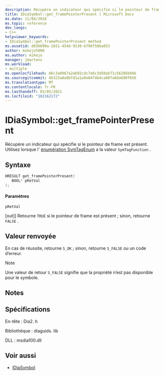 ```yaml
---
description: Récupère un indicateur qui spécifie si le pointeur de frame est présent.
title: IDiaSymbol::get_framePointerPresent | Microsoft Docs
ms.date: 11/04/2016
ms.topic: reference
dev_langs:
- C++
helpviewer_keywords:
- IDiaSymbol::get_framePointerPresent method
ms.assetid: d036090a-1651-454d-9130-b798f58ba053
author: mikejo5000
ms.author: mikejo
manager: jmartens
ms.workload:
- multiple
ms.openlocfilehash: 66c3a0967a2a692cdc7e6c3d50ab71c56286b94b
ms.sourcegitcommit: 4b323a8a8bfd1a1a9e84f4b4ca88fa8da690f656
ms.translationtype: MT
ms.contentlocale: fr-FR
ms.lasthandoff: 03/05/2021
ms.locfileid: "102162172"
---
```

# <a name="idiasymbolget_framepointerpresent"></a>IDiaSymbol::get_framePointerPresent
Récupère un indicateur qui spécifie si le pointeur de frame est présent. Utilisez lorsque l' [énumération SymTagEnum](../../debugger/debug-interface-access/symtagenum.md) a la valeur `SymTagFunction` .

## <a name="syntax"></a>Syntaxe

```C++
HRESULT get_framePointerPresent( 
   BOOL* pRetVal
);
```

#### <a name="parameters"></a>Paramètres
 `pRetVal`

[out]] Retourne `TRUE` si le pointeur de frame est présent ; sinon, retourne `FALSE` .

## <a name="return-value"></a>Valeur renvoyée
 En cas de réussite, retourne `S_OK` ; sinon, retourne `S_FALSE` ou un code d’erreur.

> [!NOTE]
> Une valeur de retour `S_FALSE` signifie que la propriété n’est pas disponible pour le symbole.

## <a name="remarks"></a>Notes

## <a name="requirements"></a>Spécifications
 En-tête : Dia2. h

 Bibliothèque : diaguids. lib

 DLL : msdia100.dll

## <a name="see-also"></a>Voir aussi
- [IDiaSymbol](../../debugger/debug-interface-access/idiasymbol.md)
